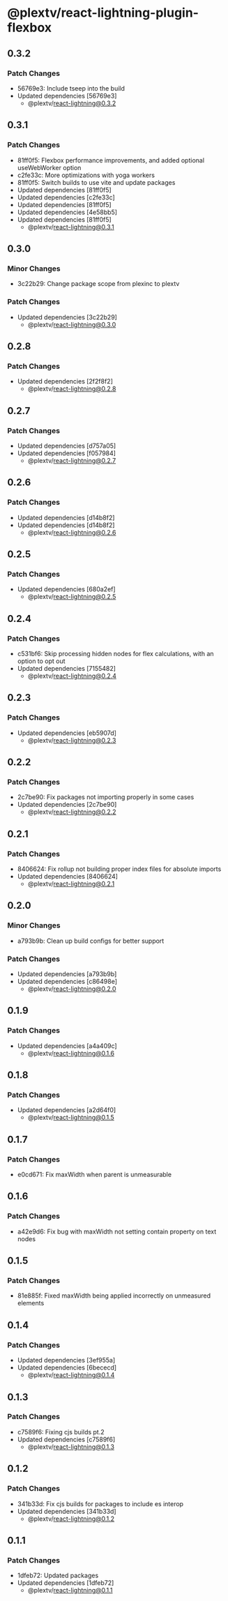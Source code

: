 # @plextv/react-lightning-plugin-flexbox

## 0.3.2

### Patch Changes

- 56769e3: Include tseep into the build
- Updated dependencies [56769e3]
  - @plextv/react-lightning@0.3.2

## 0.3.1

### Patch Changes

- 81ff0f5: Flexbox performance improvements, and added optional useWebWorker option
- c2fe33c: More optimizations with yoga workers
- 81ff0f5: Switch builds to use vite and update packages
- Updated dependencies [81ff0f5]
- Updated dependencies [c2fe33c]
- Updated dependencies [81ff0f5]
- Updated dependencies [4e58bb5]
- Updated dependencies [81ff0f5]
  - @plextv/react-lightning@0.3.1

## 0.3.0

### Minor Changes

- 3c22b29: Change package scope from plexinc to plextv

### Patch Changes

- Updated dependencies [3c22b29]
  - @plextv/react-lightning@0.3.0

## 0.2.8

### Patch Changes

- Updated dependencies [2f2f8f2]
  - @plextv/react-lightning@0.2.8

## 0.2.7

### Patch Changes

- Updated dependencies [d757a05]
- Updated dependencies [f057984]
  - @plextv/react-lightning@0.2.7

## 0.2.6

### Patch Changes

- Updated dependencies [d14b8f2]
- Updated dependencies [d14b8f2]
  - @plextv/react-lightning@0.2.6

## 0.2.5

### Patch Changes

- Updated dependencies [680a2ef]
  - @plextv/react-lightning@0.2.5

## 0.2.4

### Patch Changes

- c531bf6: Skip processing hidden nodes for flex calculations, with an option to opt out
- Updated dependencies [7155482]
  - @plextv/react-lightning@0.2.4

## 0.2.3

### Patch Changes

- Updated dependencies [eb5907d]
  - @plextv/react-lightning@0.2.3

## 0.2.2

### Patch Changes

- 2c7be90: Fix packages not importing properly in some cases
- Updated dependencies [2c7be90]
  - @plextv/react-lightning@0.2.2

## 0.2.1

### Patch Changes

- 8406624: Fix rollup not building proper index files for absolute imports
- Updated dependencies [8406624]
  - @plextv/react-lightning@0.2.1

## 0.2.0

### Minor Changes

- a793b9b: Clean up build configs for better support

### Patch Changes

- Updated dependencies [a793b9b]
- Updated dependencies [c86498e]
  - @plextv/react-lightning@0.2.0

## 0.1.9

### Patch Changes

- Updated dependencies [a4a409c]
  - @plextv/react-lightning@0.1.6

## 0.1.8

### Patch Changes

- Updated dependencies [a2d64f0]
  - @plextv/react-lightning@0.1.5

## 0.1.7

### Patch Changes

- e0cd671: Fix maxWidth when parent is unmeasurable

## 0.1.6

### Patch Changes

- a42e9d6: Fix bug with maxWidth not setting contain property on text nodes

## 0.1.5

### Patch Changes

- 81e885f: Fixed maxWidth being applied incorrectly on unmeasured elements

## 0.1.4

### Patch Changes

- Updated dependencies [3ef955a]
- Updated dependencies [6bececd]
  - @plextv/react-lightning@0.1.4

## 0.1.3

### Patch Changes

- c7589f6: Fixing cjs builds pt.2
- Updated dependencies [c7589f6]
  - @plextv/react-lightning@0.1.3

## 0.1.2

### Patch Changes

- 341b33d: Fix cjs builds for packages to include es interop
- Updated dependencies [341b33d]
  - @plextv/react-lightning@0.1.2

## 0.1.1

### Patch Changes

- 1dfeb72: Updated packages
- Updated dependencies [1dfeb72]
  - @plextv/react-lightning@0.1.1
